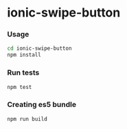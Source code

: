 # ionic-swipe-button

### Usage
```sh
cd ionic-swipe-button
npm install
```

### Run tests
```sh
npm test
```

### Creating es5 bundle
```sh
npm run build
```
